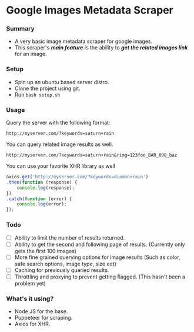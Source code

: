# Google Images Metadata Scraper

### Summary
- A very basic image metadata scraper for google images.
- This scraper's ***main feature*** is the ability to ***get the related images link*** for an image.

### Setup
- Spin up an ubuntu based server distro.
- Clone the project using git.
- Run `bash setup.sh`

### Usage
Query the server with the following format:

`http://myserver.com/?keywords=saturn+rain`

You can query related image results as well.

`http://myserver.com/?keywords=saturn+rain&rimg=123foo_BAR_098_baz`

You can use your favorite XHR library as well

```javascript
axios.get('http://myserver.com/?keywords=diamon+rain')
.then(function (response) {
    console.log(response);
})
.catch(function (error) {
    console.log(error);
});
```
### 
### Todo
- [ ] Ability to limit the number of results returned.
- [ ] Ability to get the second and following page of results. (Currently only gets the first 100 images)
- [ ] More fine grained querying options for image results (Such as color, safe search options, image type, size ect)
- [ ] Caching for previously queried results.
- [ ] Throttling and proxying to prevent getting flagged. (This hasn't been a problem yet)

### 
### What's it using?
- Node JS for the base.
- Puppeteer for scraping.
- Axios for XHR.
